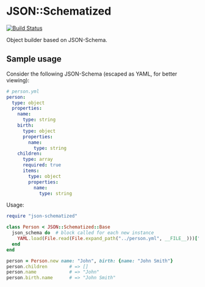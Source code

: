 # JSON::Schematized

[![Build Status](https://secure.travis-ci.org/abril/json-schematized.png)](http://travis-ci.org/)

Object builder based on JSON-Schema.

## Sample usage

Consider the following JSON-Schema (escaped as YAML, for better viewing):

```yaml
# person.yml
person:
  type: object
  properties:
    name:
      type: string
    birth:
      type: object
      properties:
        name:
          type: string
    children:
      type: array
      required: true
      items:
        type: object
        properties:
          name:
            type: string
```

Usage:

```ruby
require "json-schematized"

class Person < JSON::Schematized::Base
  json_schema do  # block called for each new instance
    YAML.load(File.read(File.expand_path("../person.yml", __FILE__)))["person"]
  end
end

person = Person.new name: "John", birth: {name: "John Smith"}
person.children        # => []
person.name            # => "John"
person.birth.name      # => "John Smith"
```
